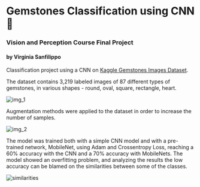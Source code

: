 # **Gemstones Classification using CNN** :gem:
### Vision and Perception Course Final Project 
#### by Virginia Sanfilippo

Classification project using a CNN on [Kaggle Gemstones Images Dataset](https://www.kaggle.com/datasets/lsind18/gemstones-images).

The dataset contains 3,219 labeled images of 87 different types of gemstones, in various shapes - round, oval, square, rectangle, heart.

![img_1](https://github.com/virginiasanfilippo/gemstones-cnn/assets/61556610/e55c1753-c8f7-4ce4-801e-473168a641c2)

Augmentation methods were applied to the dataset in order to increase the number of samples.

![img_2](https://github.com/virginiasanfilippo/gemstones-cnn/assets/61556610/88a3988f-3690-4f32-a287-b0ab99770b15)

The model was trained both with a simple CNN model and with a pre-trained network, MobileNet, using Adam and Crossentropy Loss, reaching a 60% accuracy with the CNN and a 70% accuracy with MobileNets. The model showed an overfitting problem, and analyzing the results the low accuracy can be blamed on the similarities between some of the classes.

![similarities](https://github.com/virginiasanfilippo/gemstones-cnn/assets/61556610/957a4c9c-6049-452d-a92f-ccbd460843b1)
